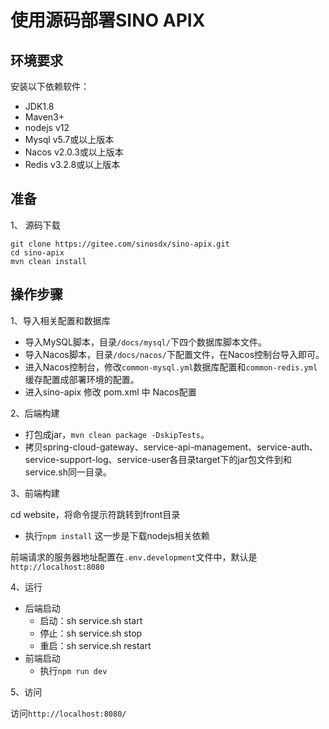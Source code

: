 # 使用源码部署SINO APIX

## 环境要求
安装以下依赖软件：
- JDK1.8
- Maven3+
- nodejs v12
- Mysql v5.7或以上版本
- Nacos v2.0.3或以上版本
- Redis v3.2.8或以上版本

## 准备
1、 源码下载
```
git clone https://gitee.com/sinosdx/sino-apix.git
cd sino-apix
mvn clean install
```

## 操作步骤

1、导入相关配置和数据库

- 导入MySQL脚本，目录`/docs/mysql/`下四个数据库脚本文件。
- 导入Nacos脚本，目录`/docs/nacos/`下配置文件，在Nacos控制台导入即可。
- 进入Nacos控制台，修改`common-mysql.yml`数据库配置和`common-redis.yml`缓存配置成部署环境的配置。
- 进入sino-apix 修改 pom.xml 中 Nacos配置

2、后端构建

- 打包成jar，`mvn clean package -DskipTests`。
- 拷贝spring-cloud-gateway、service-api-management、service-auth、service-support-log、service-user各目录target下的jar包文件到和service.sh同一目录。

3、前端构建

cd website，将命令提示符跳转到front目录

- 执行`npm install`
这一步是下载nodejs相关依赖

前端请求的服务器地址配置在`.env.development`文件中，默认是`http://localhost:8080`

4、运行
- 后端启动
    - 启动：sh service.sh start
    - 停止：sh service.sh stop
    - 重启：sh service.sh restart
- 前端启动
    - 执行`npm run dev`

5、访问

访问`http://localhost:8080/`



















